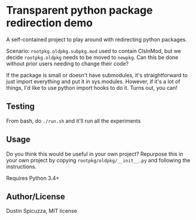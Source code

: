 Transparent python package redirection demo
===========================================

A self-contained project to play around with redirecting python packages.

Scenario: `rootpkg.oldpkg.subpkg.mod` used to contain ClsInMod, but we decide 
`rootpkg.oldpkg` needs to be moved to `newpkg`. Can this be done without prior
users needing to change their code?

If the package is small or doesn't have submodules, it's straightforward to
just import everything and put it in sys.modules. However, if it's a lot of
things, I'd like to use python import hooks to do it. Turns out, you can!

Testing
-------

From bash, do `./run.sh` and it'll run all the experiments

Usage
-----

Do you think this would be useful in your own project? Repurpose this in your
own project by copying `rootpkg/oldpkg/__init__.py` and following the
instructions.

Requires Python 3.4+

Author/License
--------------

Dustin Spicuzza, MIT license